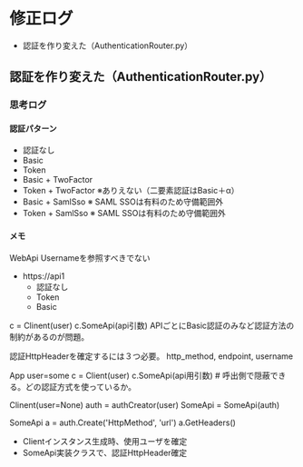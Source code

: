 # 修正ログ

* 認証を作り変えた（AuthenticationRouter.py）


## 認証を作り変えた（AuthenticationRouter.py）

### 思考ログ

#### 認証パターン

* 認証なし
* Basic
* Token
* Basic + TwoFactor
* Token + TwoFactor ※ありえない（二要素認証はBasic＋α）
* Basic + SamlSso ※ SAML SSOは有料のため守備範囲外
* Token + SamlSso ※ SAML SSOは有料のため守備範囲外

#### メモ

WebApi
Usernameを参照すべきでない

* https://api1
    * 認証なし
    * Token
    * Basic

c = Clinent(user)
c.SomeApi(api引数)
APIごとにBasic認証のみなど認証方法の制約があるのが問題。

認証HttpHeaderを確定するには３つ必要。
http_method, endpoint, username

App
    user=some
    c = Client(user)
    c.SomeApi(api用引数)   # 呼出側で隠蔽できる。どの認証方式を使っているか。

Clinent(user=None)
    auth = authCreator(user)
    SomeApi = SomeApi(auth)

SomeApi
    a = auth.Create('HttpMethod', 'url')
    a.GetHeaders()


* Clientインスタンス生成時、使用ユーザを確定
* SomeApi実装クラスで、認証HttpHeader確定


